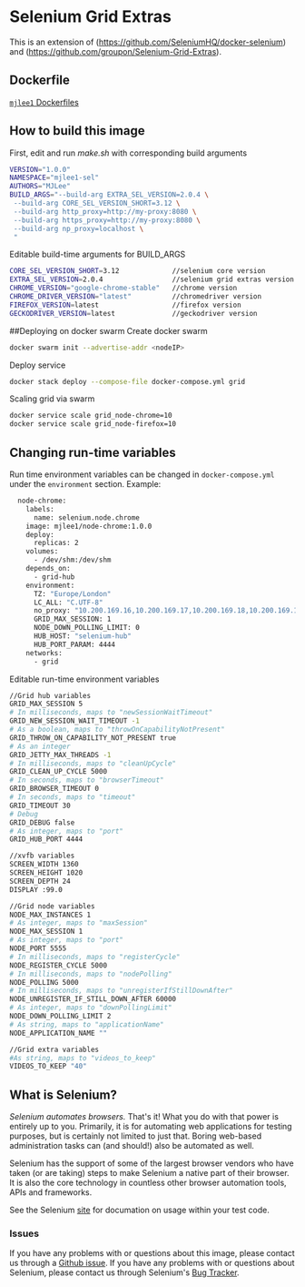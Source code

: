 # Selenium Grid Extras

This is an extension of (https://github.com/SeleniumHQ/docker-selenium) and (https://github.com/groupon/Selenium-Grid-Extras).

## Dockerfile

[`mjlee1` Dockerfiles](https://github.com/Mjl33/DockerSeleniumGrid)

## How to build this image
First, edit and run _make.sh_ with corresponding build arguments
```bash
VERSION="1.0.0"
NAMESPACE="mjlee1-sel"
AUTHORS="MJLee"
BUILD_ARGS="--build-arg EXTRA_SEL_VERSION=2.0.4 \
 --build-arg CORE_SEL_VERSION_SHORT=3.12 \
 --build-arg http_proxy=http://my-proxy:8080 \
 --build-arg https_proxy=http://my-proxy:8080 \
 --build-arg np_proxy=localhost \
 "
```
Editable build-time arguments for BUILD_ARGS
```bash
CORE_SEL_VERSION_SHORT=3.12             //selenium core version
EXTRA_SEL_VERSION=2.0.4                 //selenium grid extras version
CHROME_VERSION="google-chrome-stable"   //chrome version
CHROME_DRIVER_VERSION="latest"          //chromedriver version
FIREFOX_VERSION=latest                  //firefox version
GECKODRIVER_VERSION=latest              //geckodriver version
```


##Deploying on docker swarm
Create docker swarm
```bash
docker swarm init --advertise-addr <nodeIP>
```
Deploy service
```bash
docker stack deploy --compose-file docker-compose.yml grid
```
Scaling grid via swarm
```bash
docker service scale grid_node-chrome=10
docker service scale grid_node-firefox=10
```

## Changing run-time  variables
Run time environment variables can be changed in `docker-compose.yml` under the `environment` section.
Example:
```dockerfile
  node-chrome:
    labels:
      name: selenium.node.chrome
    image: mjlee1/node-chrome:1.0.0
    deploy:
      replicas: 2
    volumes:
      - /dev/shm:/dev/shm
    depends_on:
      - grid-hub
    environment:
      TZ: "Europe/London"
      LC_ALL: "C.UTF-8"
      no_proxy: "10.200.169.16,10.200.169.17,10.200.169.18,10.200.169.19,10.200.169.20,10.200.169.21,10.200.169.22,10.200.169.65"
      GRID_MAX_SESSION: 1
      NODE_DOWN_POLLING_LIMIT: 0
      HUB_HOST: "selenium-hub"
      HUB_PORT_PARAM: 4444
    networks:
      - grid
```

Editable run-time environment variables 
```bash
//Grid hub variables
GRID_MAX_SESSION 5
# In milliseconds, maps to "newSessionWaitTimeout"
GRID_NEW_SESSION_WAIT_TIMEOUT -1
# As a boolean, maps to "throwOnCapabilityNotPresent"
GRID_THROW_ON_CAPABILITY_NOT_PRESENT true
# As an integer
GRID_JETTY_MAX_THREADS -1
# In milliseconds, maps to "cleanUpCycle"
GRID_CLEAN_UP_CYCLE 5000
# In seconds, maps to "browserTimeout"
GRID_BROWSER_TIMEOUT 0
# In seconds, maps to "timeout"
GRID_TIMEOUT 30
# Debug
GRID_DEBUG false
# As integer, maps to "port"
GRID_HUB_PORT 4444

//xvfb variables
SCREEN_WIDTH 1360
SCREEN_HEIGHT 1020
SCREEN_DEPTH 24
DISPLAY :99.0

//Grid node variables
NODE_MAX_INSTANCES 1
# As integer, maps to "maxSession"
NODE_MAX_SESSION 1
# As integer, maps to "port"
NODE_PORT 5555
# In milliseconds, maps to "registerCycle"
NODE_REGISTER_CYCLE 5000
# In milliseconds, maps to "nodePolling"
NODE_POLLING 5000
# In milliseconds, maps to "unregisterIfStillDownAfter"
NODE_UNREGISTER_IF_STILL_DOWN_AFTER 60000
# As integer, maps to "downPollingLimit"
NODE_DOWN_POLLING_LIMIT 2
# As string, maps to "applicationName"
NODE_APPLICATION_NAME ""

//Grid extra variables
#As string, maps to "videos_to_keep"
VIDEOS_TO_KEEP "40"
```

## What is Selenium?
_Selenium automates browsers._ That's it! What you do with that power is entirely up to you. Primarily, it is for automating web applications for testing purposes, but is certainly not limited to just that. Boring web-based administration tasks can (and should!) also be automated as well.

Selenium has the support of some of the largest browser vendors who have taken (or are taking) steps to make Selenium a native part of their browser. It is also the core technology in countless other browser automation tools, APIs and frameworks.

See the Selenium [site](http://docs.seleniumhq.org/) for documation on usage within your test code.

### Issues

If you have any problems with or questions about this image, please contact us through a [Github issue](https://github.com/SeleniumHQ/docker-selenium/issues). If you have any problems with or questions about Selenium, please contact us through Selenium's [Bug Tracker](https://github.com/SeleniumHQ/selenium/issues).
